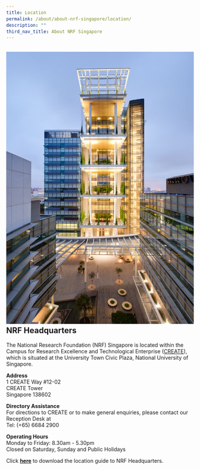 ```yaml
---
title: Location
permalink: /about/about-nrf-singapore/location/
description: ""
third_nav_title: About NRF Singapore
---
```

![](/images/creates.jpg)
NRF Headquarters
----------------

The National Research Foundation (NRF) Singapore is located within the Campus for Research Excellence and Technological Enterprise ([CREATE](https://www.nrf.gov.sg/about-nrf/nrf-headquarters#create)), which is situated at the University Town Civic Plaza, National University of Singapore.

**Address**  
1 CREATE Way #12-02  
CREATE Tower  
Singapore 138602

**Directory Assistance**  
For directions to CREATE or to make general enquiries, please contact our Reception Desk at   
Tel: (+65) 6684 2900

**Operating Hours**  
Monday to Friday: 8.30am - 5.30pm  
Closed on Saturday, Sunday and Public Holidays

Click **[here](https://go.gov.sg/directions-to-create-tower)** to download the location guide to NRF Headquarters.

